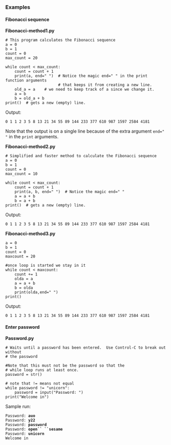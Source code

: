 ### Examples

#### Fibonacci sequence

**Fibonacci-method1.py**

``` {.python}
# This program calculates the Fibonacci sequence
a = 0
b = 1
count = 0
max_count = 20

while count < max_count:
    count = count + 1
    print(a, end=" ")  # Notice the magic end=" " in the print function arguments  
                       # that keeps it from creating a new line.
    old_a = a    # we need to keep track of a since we change it.
    a = b
    b = old_a + b
print()  # gets a new (empty) line.
```

Output:

`0 1 1 2 3 5 8 13 21 34 55 89 144 233 377 610 987 1597 2584 4181`

Note that the output is on a single line because of the extra argument
`end=" "` in the `print` arguments.

**Fibonacci-method2.py**

``` {.python}
# Simplified and faster method to calculate the Fibonacci sequence
a = 0
b = 1
count = 0
max_count = 10

while count < max_count:
    count = count + 1
    print(a, b, end=" ")  # Notice the magic end=" "
    a = a + b    
    b = a + b
print()  # gets a new (empty) line.
```

Output:

`0 1 1 2 3 5 8 13 21 34 55 89 144 233 377 610 987 1597 2584 4181`

**Fibonacci-method3.py**

``` {.python}
a = 0
b = 1
count = 0
maxcount = 20

#once loop is started we stay in it
while count < maxcount:
    count += 1
    olda = a
    a = a + b
    b = olda
    print(olda,end=" ")
print()
```

Output:

`0 1 1 2 3 5 8 13 21 34 55 89 144 233 377 610 987 1597 2584 4181`

#### Enter password

**Password.py**

``` {.python}
# Waits until a password has been entered.  Use Control-C to break out without
# the password

#Note that this must not be the password so that the 
# while loop runs at least once.
password = str()

# note that != means not equal
while password != "unicorn":
    password = input("Password: ")
print("Welcome in")
```

Sample run:

`Password: `**`auo`**\
`Password: `**`y22`**\
`Password: `**`password`**\
`Password: `**`open`` ``sesame`**\
`Password: `**`unicorn`**\
`Welcome in`

